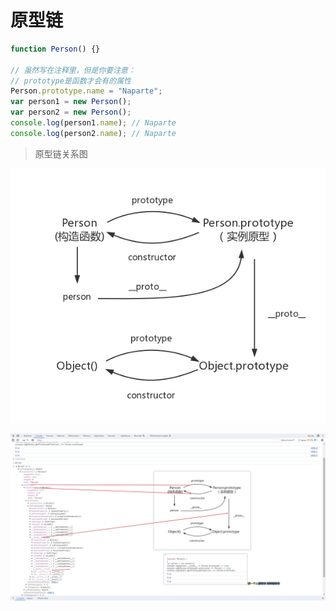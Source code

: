 # 原型链

```javascript
function Person() {}

// 虽然写在注释⾥，但是你要注意：
// prototype是函数才会有的属性
Person.prototype.name = "Naparte";
var person1 = new Person();
var person2 = new Person();
console.log(person1.name); // Naparte
console.log(person2.name); // Naparte
```

> 原型链关系图

![原型链关系](./imgs/prototype.jpg)

![原型链关系](./imgs/control.jpg)
